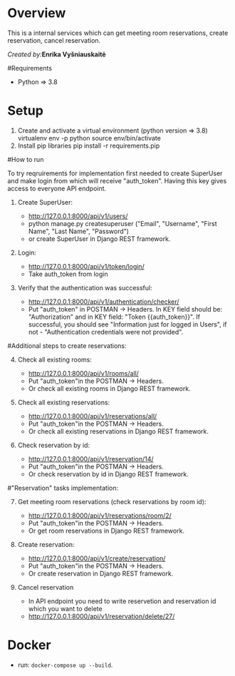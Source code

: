 # Overview

This is a internal services which can get meeting room reservations, create reservation, cancel reservation.

_Created by:_**Enrika Vyšniauskaitė**

#Requirements

- Python => 3.8

# Setup

1. Create and activate a virtual environment (python version => 3.8)
   virtualenv env -p python
   source env/bin/activate
2. Install pip libraries
   pip install -r requirements.pip

#How to run

To try reqruirements for implementation first needed to create SuperUser and make login from which will receive "auth_token". Having this key gives access to everyone API endpoint.

1. Create SuperUser:

   - http://127.0.0.1:8000/api/v1/users/
   - python manage.py createsuperuser ("Email", "Username", "First Name", "Last Name", "Password")
   - or create SuperUser in Django REST framework.

2. Login:

   - http://127.0.0.1:8000/api/v1/token/login/
   - Take auth_token from login

3. Verify that the authentication was successful:

   - http://127.0.0.1:8000/api/v1/authentication/checker/
   - Put "auth_token" in POSTMAN -> Headers. In KEY field should be: "Authorization" and in KEY field: "Token {{auth_token}}". If successful, you should see "Information just for logged in Users", if not - "Authentication credentials were not provided".

#Additional steps to create reservations:

4. Check all existing rooms:

   - http://127.0.0.1:8000/api/v1/rooms/all/
   - Put "auth_token"in the POSTMAN -> Headers.
   - Or check all existing rooms in Django REST framework.

5. Check all existing reservations:

   - http://127.0.0.1:8000/api/v1/reservations/all/
   - Put "auth_token"in the POSTMAN -> Headers.
   - Or check all existing reservations in Django REST framework.

6. Check reservation by id:

   - http://127.0.0.1:8000/api/v1/reservation/14/
   - Put "auth_token"in the POSTMAN -> Headers.
   - Or check reservation by id in Django REST framework.

#"Reservation" tasks implementation:

7. Get meeting room reservations (check reservations by room id):

   - http://127.0.0.1:8000/api/v1/reservations/room/2/
   - Put "auth_token"in the POSTMAN -> Headers.
   - Or get room reservations in Django REST framework.

8. Create reservation:

   - http://127.0.0.1:8000/api/v1/create/reservation/
   - Put "auth_token"in the POSTMAN -> Headers.
   - Or create reservation in Django REST framework.

9. Cancel reservation
   - In API endpoint you need to write reservetion and reservation id which you want to delete
   - http://127.0.0.1:8000/api/v1/reservation/delete/27/

# Docker

- run: `docker-compose up --build`.
